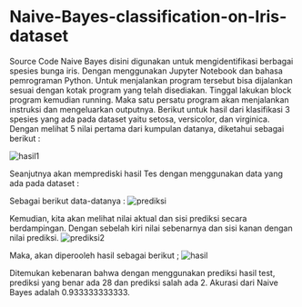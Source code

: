 # Naive-Bayes-classification-on-Iris-dataset
Source Code Naive Bayes disini digunakan untuk mengidentifikasi berbagai spesies bunga iris. Dengan menggunakan Jupyter Notebook dan bahasa pemrograman Python. 
Untuk menjalankan program tersebut bisa dijalankan sesuai dengan kotak program yang telah disediakan. Tinggal lakukan block program kemudian running. Maka satu persatu program akan menjalankan instruksi dan mengeluarkan outputnya.
Berikut untuk hasil dari klasifikasi 3 spesies yang ada pada dataset yaitu setosa, versicolor, dan virginica.
Dengan melihat 5 nilai pertama dari kumpulan datanya, diketahui sebagai berikut : 

![hasil1](https://user-images.githubusercontent.com/44889084/113510669-1b3beb00-9586-11eb-9ae1-b0637ee520b4.PNG)

Seanjutnya akan memprediski hasil Tes dengan menggunakan data yang ada pada dataset :

Sebagai berikut data-datanya :
![prediksi](https://user-images.githubusercontent.com/44889084/113511041-019ba300-9588-11eb-87ac-1d2b17b5fe4b.PNG)

Kemudian, kita akan melihat nilai aktual dan sisi prediksi secara berdampingan. Dengan sebelah kiri nilai sebenarnya dan sisi kanan dengan nilai prediksi. 
![prediksi2](https://user-images.githubusercontent.com/44889084/113511194-cfd70c00-9588-11eb-82be-bd4fc4491ce0.PNG)

Maka, akan diperooleh hasil sebagai berikut ;
![hasil](https://user-images.githubusercontent.com/44889084/113511268-378d5700-9589-11eb-9a1a-21eba7eb7da9.PNG)

Ditemukan kebenaran bahwa dengan menggunakan prediksi hasil test, prediksi yang benar ada 28 dan prediksi salah ada 2.
Akurasi dari Naive Bayes adalah 0.933333333333.






